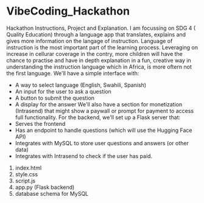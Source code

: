 # VibeCoding_Hackathon
Hackathon Instructions, Project and Explanation. 
I am focussing on SDG 4 ( Quality Education) through a language app that translates, explains and gives more information on the langage of instruction. 
Language of instruction is the most important part of the learning process. Leveraging on increase in cellurar coverage in the contry, more children will have the chance to practise and have in depth explanation in a fun, creative way in understanding the instruction language which in Africa, is more oftern not the first language. 
We'll have a simple interface with:
  - A way to select language (English, Swahili, Spanish)
  - An input for the user to ask a question
  - A button to submit the question
  - A display for the answer
 We'll also have a section for monetization (Intrasend) that might show a paywall or prompt for payment to access full functionality.
 For the backend, we'll set up a Flask server that:
  - Serves the frontend
  - Has an endpoint to handle questions (which will use the Hugging Face API)
  - Integrates with MySQL to store user questions and answers (or other data)
  - Integrates with Intrasend to check if the user has paid.
    
 1. index.html
 2. style.css
 3. script.js
 4. app.py (Flask backend)
 5. database schema for MySQL
